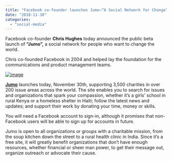 ```yaml
---
title: "Facebook co-founder launches Jumo–“A Social Network for Change”"
date: "2010-11-30"
categories: 
  - "social-media"
---
```


Facebook co-founder **Chris Hughes** today announced the public beta launch of **“Jumo”,** a social network for people who want to change the world.

Chris co-founded Facebook in 2004 and helped lay the foundation for the communications and product management teams.

[![image](http://lh6.ggpht.com/_40bmzDo_mBs/TPUOjYbPhJI/AAAAAAAABkk/5WWtO0S89dU/image_thumb%5B1%5D.png?imgmax=800 "image")](http://lh6.ggpht.com/_40bmzDo_mBs/TPUOiQxnl_I/AAAAAAAABkg/hMnPnmE3pfo/s1600-h/image%5B3%5D.png)

**[Jumo](http://www.jumo.com/)** launches today, November 30th, supporting 3,500 charities in over 200 issue areas across the world. The site enables you to search for issues and organizations that spark your compassion, whether it’s a girls’ school in rural Kenya or a homeless shelter in Haiti; follow the latest news and updates; and support their work by donating your time, money or skills.

You will need a Facebook account to sign-in, although it promises that non-Facebook users will be able to sign up for accounts in future.

Jumo is open to all organizations or groups with a charitable mission, from the soup kitchen down the street to a rural health clinic in India. Since it’s a free site, it will greatly benefit organizations that don’t have enough resources, whether financial or sheer man power, to get their message out, organize outreach or advocate their cause.
